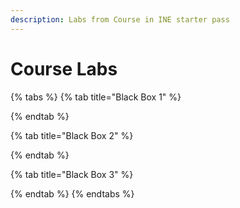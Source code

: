 ```yaml
---
description: Labs from Course in INE starter pass
---
```


# Course Labs

{% tabs %}
{% tab title="Black Box 1" %}

{% endtab %}

{% tab title="Black Box 2" %}

{% endtab %}

{% tab title="Black Box 3" %}

{% endtab %}
{% endtabs %}

